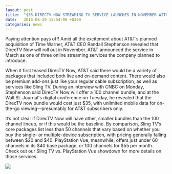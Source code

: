 ```yaml
---
layout: post
title:  "$35 DIRECTV NOW STREAMING TV SERVICE LAUNCHES IN NOVEMBER WITH 100 CHANNELS"
date:   2016-08-29 12:54:00 +0300
categories: news
---
```


Paying attention pays off! Amid all the excitement about AT&T’s planned acquisition of Time Warner, AT&T CEO Randall Stephenson revealed that DirecTV Now will roll out in November. AT&T announced the service in March as one of three online streaming services the company planned to introduce.

<!--more-->

 When it first teased DirecTV Now, AT&T said there would be a variety of packages that included both live and on-demand content. There would also be premium add-ons just like your regular cable subscription, as well as services like Sling TV. During an interview with CNBC on Monday, Stephenson said DirecTV Now will offer a 100 channel bundle, and at the Wall St. Journal's digital conference on Tuesday, he revealed that the DirecTV now bundle would cost just $35, with unlimited mobile data for on-the-go viewing—presumably for AT&T subscribers only. 
 
 It’s not clear if DirecTV Now will have other, smaller bundles than the 100 channel lineup, or if this would be the baseline. By comparison, Sling TV’s core packages list less than 50 channels that vary based on whether you buy the single- or multiple-device subscription, with pricing generally falling between $20 and $40. PlayStation Vue, meanwhile, offers just under 60 channels in its $40 base package, or 100 channels for $55 per month. Check out our Sling TV vs. PlayStation Vue showdown for more details on those services.

![](http://core0.staticworld.net/images/article/2014/05/att_directv-100268392-large.jpg)